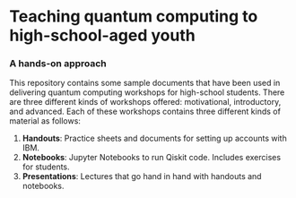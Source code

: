 # Teaching quantum computing to high-school-aged youth
### A hands-on approach


This repository contains some sample documents that have been used in delivering quantum computing workshops for high-school students. There are three different kinds of workshops offered: motivational, introductory, and advanced. Each of these workshops contains three different kinds of material as follows:
1. **Handouts**: Practice sheets and documents for setting up accounts with IBM.
2. **Notebooks**: Jupyter Notebooks to run Qiskit code. Includes exercises for students.
3. **Presentations**: Lectures that go hand in hand with handouts and notebooks.

